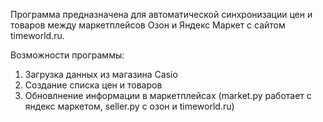 Программа предназначена для автоматической синхронизации цен и товаров между маркетплейсов Озон и Яндекс Маркет с сайтом timeworld.ru.

Возможности программы:
1. Загрузка данных из магазина Casio
2. Создание списка цен и товаров
3. Обновлнение информации в маркетплейсах (market.py работает с яндекс маркетом, seller.py с озон и timeworld.ru)